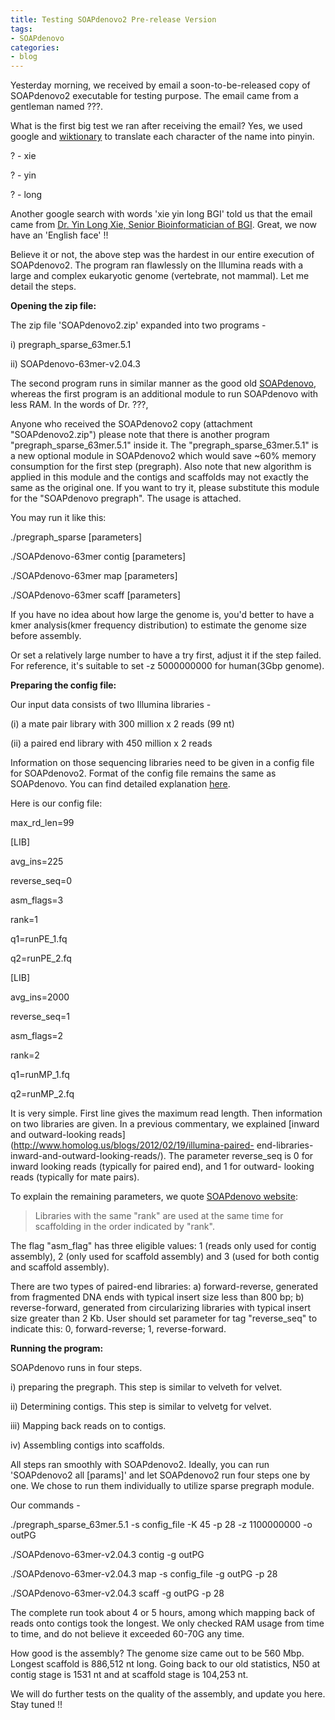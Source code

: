 ```yaml
---
title: Testing SOAPdenovo2 Pre-release Version
tags:
- SOAPdenovo
categories:
- blog
---
```

Yesterday morning, we received by email a soon-to-be-released copy of
SOAPdenovo2 executable for testing purpose. The email came from a gentleman
named ???.
<!--more-->

What is the first big test we ran after receiving the email? Yes, we used
google and [wiktionary](http://en.wiktionary.org/wiki/Wiktionary:Main_Page) to
translate each character of the name into pinyin.

? - xie

? - yin

? - long

Another google search with words 'xie yin long BGI' told us that the email
came from [Dr. Yin Long Xie, Senior Bioinformatician of
BGI](http://www.eurekalert.org/pub_releases/2011-11/bs-cgg111211.php). Great,
we now have an 'English face' !!

Believe it or not, the above step was the hardest in our entire execution of
SOAPdenovo2. The program ran flawlessly on the Illumina reads with a large and
complex eukaryotic genome (vertebrate, not mammal). Let me detail the steps.

**Opening the zip file:**

The zip file 'SOAPdenovo2.zip' expanded into two programs -

i) pregraph_sparse_63mer.5.1

ii) SOAPdenovo-63mer-v2.04.3

The second program runs in similar manner as the good old
[SOAPdenovo](http://soap.genomics.org.cn/soapdenovo.html), whereas the first
program is an additional module to run SOAPdenovo with less RAM. In the words
of Dr. ???,

>

Anyone who received the SOAPdenovo2 copy (attachment "SOAPdenovo2.zip") please
note that there is another program "pregraph_sparse_63mer.5.1" inside it. The
"pregraph_sparse_63mer.5.1" is a new optional module in SOAPdenovo2 which
would save ~60% memory consumption for the first step (pregraph). Also note
that new algorithm is applied in this module and the contigs and scaffolds may
not exactly the same as the original one. If you want to try it, please
substitute this module for the "SOAPdenovo pregraph". The usage is attached.

You may run it like this:

./pregraph_sparse [parameters]

./SOAPdenovo-63mer contig [parameters]

./SOAPdenovo-63mer map [parameters]

./SOAPdenovo-63mer scaff [parameters]

If you have no idea about how large the genome is, you'd better to have a kmer
analysis(kmer frequency distribution) to estimate the genome size before
assembly.

Or set a relatively large number to have a try first, adjust it if the step
failed. For reference, it's suitable to set -z 5000000000 for human(3Gbp
genome).

**Preparing the config file:**

Our input data consists of two Illumina libraries -

(i) a mate pair library with 300 million x 2 reads (99 nt)

(ii) a paired end library with 450 million x 2 reads

Information on those sequencing libraries need to be given in a config file
for SOAPdenovo2. Format of the config file remains the same as SOAPdenovo. You
can find detailed explanation
[here](http://soap.genomics.org.cn/soapdenovo.html).

Here is our config file:

>

max_rd_len=99

[LIB]

avg_ins=225

reverse_seq=0

asm_flags=3

rank=1

q1=runPE_1.fq

q2=runPE_2.fq

[LIB]

avg_ins=2000

reverse_seq=1

asm_flags=2

rank=2

q1=runMP_1.fq

q2=runMP_2.fq

It is very simple. First line gives the maximum read length. Then information
on two libraries are given. In a previous commentary, we explained [inward and
outward-looking reads](http://www.homolog.us/blogs/2012/02/19/illumina-paired-
end-libraries-inward-and-outward-looking-reads/). The parameter reverse_seq is
0 for inward looking reads (typically for paired end), and 1 for outward-
looking reads (typically for mate pairs).

To explain the remaining parameters, we quote [SOAPdenovo
website](http://soap.genomics.org.cn/soapdenovo.html):

> Libraries with the same "rank" are used at the same time for scaffolding in
the order indicated by "rank".

The flag "asm_flag" has three eligible values: 1 (reads only used for contig
assembly), 2 (only used for scaffold assembly) and 3 (used for both contig and
scaffold assembly).

There are two types of paired-end libraries: a) forward-reverse, generated
from fragmented DNA ends with typical insert size less than 800 bp; b)
reverse-forward, generated from circularizing libraries with typical insert
size greater than 2 Kb. User should set parameter for tag "reverse_seq" to
indicate this: 0, forward-reverse; 1, reverse-forward.

**Running the program:**

SOAPdenovo runs in four steps.

i) preparing the pregraph. This step is similar to velveth for velvet.

ii) Determining contigs. This step is similar to velvetg for velvet.

iii) Mapping back reads on to contigs.

iv) Assembling contigs into scaffolds.

All steps ran smoothly with SOAPdenovo2. Ideally, you can run 'SOAPdenovo2 all
[params]' and let SOAPdenovo2 run four steps one by one. We chose to run them
individually to utilize sparse pregraph module.

Our commands -

./pregraph_sparse_63mer.5.1 -s config_file -K 45 -p 28 -z 1100000000 -o outPG

./SOAPdenovo-63mer-v2.04.3 contig -g outPG

./SOAPdenovo-63mer-v2.04.3 map -s config_file -g outPG -p 28

./SOAPdenovo-63mer-v2.04.3 scaff -g outPG -p 28

The complete run took about 4 or 5 hours, among which mapping back of reads
onto contigs took the longest. We only checked RAM usage from time to time,
and do not believe it exceeded 60-70G any time.

How good is the assembly? The genome size came out to be 560 Mbp. Longest
scaffold is 886,512 nt long. Going back to our old statistics, N50 at contig
stage is 1531 nt and at scaffold stage is 104,253 nt.

We will do further tests on the quality of the assembly, and update you here.
Stay tuned !!

